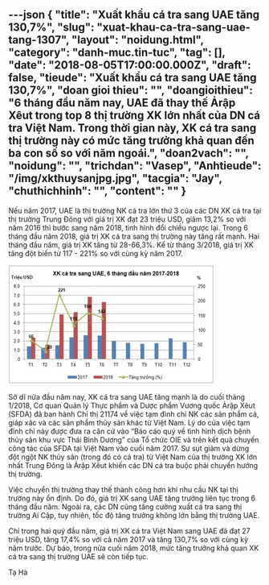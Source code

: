 ---json
{
    "title": "Xuất khẩu cá tra sang UAE tăng 130,7%",
    "slug": "xuat-khau-ca-tra-sang-uae-tang-1307",
    "layout": "noidung.html",
    "category": "danh-muc.tin-tuc",
    "tag": [],
    "date": "2018-08-05T17:00:00.000Z",
    "draft": false,
    "tieude": "Xuất khẩu cá tra sang UAE tăng 130,7%",
    "doan gioi thieu": "",
    "doangioithieu": "6 tháng đầu năm nay, UAE đã thay thế Ảrập Xêut trong top 8 thị trường XK lớn nhất của DN cá tra Việt Nam. Trong thời gian này, XK cá tra sang thị trường này có mức tăng trưởng khả quan đến ba con số so với năm ngoái.",
    "doan2vach": "",
    "noidung": "",
    "trichdan": "Vasep",
    "Anhtieude": "/img/xkthuysanjpg.jpg",
    "tacgia": "Jay",
    "chuthichhinh": "",
    "__content__": ""
}
---
<p>Nếu năm 2017, UAE l&agrave; thị trường NK c&aacute; tra lớn thứ 3 của c&aacute;c DN XK c&aacute; tra tại thị trường Trung Đ&ocirc;ng với gi&aacute; trị XK đạt 23 triệu USD, giảm 13,2% so với năm 2016 th&igrave; bước sang năm 2018, t&igrave;nh h&igrave;nh đổi chiều ngược lại. Trong 6 th&aacute;ng đầu năm 2018, gi&aacute; trị XK c&aacute; tra sang thị trường n&agrave;y tăng rất mạnh. Hai th&aacute;ng đầu năm, gi&aacute; trị XK tăng từ 28-66,3%. Kể từ th&aacute;ng 3/2018, gi&aacute; trị XK tăng đột biến từ 117 - 221% so với c&ugrave;ng kỳ năm 2017.</p>

<p><img alt="" src="/img/xuatkhaueua.jpg" /></p>

<p>Sở dĩ nửa đầu năm nay, XK c&aacute; tra sang UAE tăng mạnh l&agrave; do&nbsp;cuối th&aacute;ng 1/2018, Cơ quan Quản l&yacute; Thực phẩm v&agrave; Dược phẩm Vương quốc Ảrập X&ecirc;ut (SFDA) đ&atilde; ban h&agrave;nh Chỉ thị 21174 về việc tạm đ&igrave;nh chỉ NK c&aacute;c sản phẩm c&aacute;, gi&aacute;p x&aacute;c v&agrave; c&aacute;c sản phẩm thủy sản kh&aacute;c từ Việt Nam. L&yacute; do của việc tạm đ&igrave;nh chỉ n&agrave;y được đưa ra căn cứ v&agrave;o &ldquo;B&aacute;o c&aacute;o qu&yacute; về t&igrave;nh h&igrave;nh dịch bệnh thủy sản khu vực Th&aacute;i&nbsp;B&igrave;nh Dương&rdquo; của Tổ chức OIE v&agrave; tr&ecirc;n kết quả chuyến c&ocirc;ng t&aacute;c của SFDA tại Việt Nam v&agrave;o cuối năm 2017. Sự sụt giảm v&agrave; dừng đột ngột NK thủy sản (trong đ&oacute; c&oacute; c&aacute; tra) từ Việt Nam của thị trường XK lớn nhất Trung Đ&ocirc;ng l&agrave; Ảrập X&ecirc;ut khiến c&aacute;c DN c&aacute; tra buộc phải chuyển hướng thị trường.</p>

<p>Việc chuyển thị trường thay thế th&agrave;nh c&ocirc;ng hơn khi nhu cầu NK tại thị trường n&agrave;y ổn định. Do đ&oacute;, gi&aacute; trị XK sang UAE tăng trưởng li&ecirc;n tục trong 6 th&aacute;ng đầu năm. Ngo&agrave;i ra, c&aacute;c DN cũng tăng cường xuất c&aacute; tra sang thị trường Ai Cập, tuy nhi&ecirc;n, tốc độ tăng trưởng kh&ocirc;ng lớn bằng thị trường UAE.</p>

<p>Chỉ trong hai qu&yacute; đầu năm, gi&aacute; trị XK c&aacute; tra Việt Nam sang UAE đ&atilde; đạt 27 triệu USD, tăng 17,4% so với cả năm 2017 v&agrave; tăng 130,7% so với c&ugrave;ng kỳ năm trước. Dự b&aacute;o, trong nửa cuối năm 2018, mức tăng trưởng khả quan XK c&aacute; tra sang thị trường UAE sẽ c&ograve;n tiếp tục.</p>

<p>Tạ H&agrave;&nbsp;</p>
